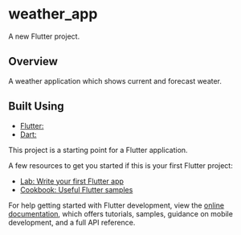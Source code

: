 # weather_app

A new Flutter project.

## Overview

A weather application which shows current and forecast weater.

## Built Using

- [Flutter:](https://docs.flutter.dev/get-started/codelab)
- [Dart:](https://dart.dev/)

This project is a starting point for a Flutter application.

A few resources to get you started if this is your first Flutter project:

- [Lab: Write your first Flutter app](https://docs.flutter.dev/get-started/codelab)
- [Cookbook: Useful Flutter samples](https://docs.flutter.dev/cookbook)

For help getting started with Flutter development, view the
[online documentation](https://docs.flutter.dev/), which offers tutorials,
samples, guidance on mobile development, and a full API reference.
